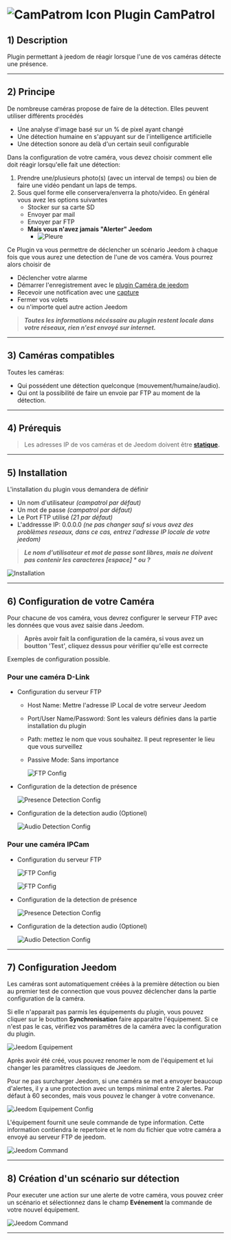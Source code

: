 # ![CamPatrom Icon](../images/camPatrol_icon-50.png) Plugin CamPatrol

## 1) Description

Plugin permettant à jeedom de réagir lorsque l'une de vos caméras détecte une présence.

---

## 2) Principe

De nombreuse caméras propose de faire de la détection. Elles peuvent utiliser différents procédés
* Une analyse d'image basé sur un % de pixel ayant changé
* Une détection humaine en s'appuyant sur de l'intelligence artificielle
* Une détection sonore au delà d'un certain seuil configurable

Dans la configuration de votre caméra, vous devez choisir comment elle doit réagir lorsqu'elle fait une détection:
1) Prendre une/plusieurs photo(s) (avec un interval de temps) ou bien de faire une vidéo pendant un laps de temps.
2) Sous quel forme elle conservera/enverra la photo/video. En général vous avez les options suivantes
    - Stocker sur sa carte SD
    - Envoyer par mail
    - Envoyer par FTP
    - **Mais vous n'avez jamais "Alerter" Jeedom** 
        - ![Pleure](../images/cry-32.png)

Ce Plugin va vous permettre de déclencher un scénario Jeedom à chaque fois que vous aurez une detection de l'une de vos caméra.
Vous pourrez alors choisir de
- Déclencher votre alarme
- Démarrer l'enregistrement avec le [plugin Caméra de jeedom](https://doc.jeedom.com/fr_FR/plugins/security/camera)
- Recevoir une notification avec une [capture](https://doc.jeedom.com/fr_FR/plugins/security/camera/?theme=dark#Enregistrement%20et%20envoi%20de%20capture)
- Fermer vos volets
- ou n'importe quel autre action Jeedom

> ___Toutes les informations nécéssaire au plugin restent locale dans votre réseaux, rien n'est envoyé sur internet.___

---

## 3) Caméras compatibles

Toutes les caméras:
- Qui possédent une détection quelconque (mouvement/humaine/audio).
- Qui ont la possibilité de faire un envoie par FTP au moment de la détection.

---

## 4) Prérequis

>  Les adresses IP de vos caméras et de Jeedom doivent être **[statique](https://le-routeur-wifi.com/adresse-ip-statique-routeur/).**

---

## 5) Installation

L'installation du plugin vous demandera de définir
 * Un nom d'utilisateur _(campatrol par défaut)_
 * Un mot de passe _(campatrol par défaut)_
 * Le Port FTP utilisé _(21 par défaut)_
 * L'addressse IP: 0.0.0.0 _(ne pas changer sauf si vous avez des problèmes reseaux, dans ce cas, entrez l'adresse IP locale de votre jeedom)_

> ___Le nom d'utilisateur et mot de passe sont libres, mais ne doivent pas contenir les caracteres [espace] * ou ?___

![Installation](../images/fr_install.png)

---

## 6) Configuration de votre Caméra

Pour chacune de vos caméra, vous devrez configurer le serveur FTP avec les données que vous avez saisie dans Jeedom.

> **Après avoir fait la configuration de la caméra, si vous avez un boutton 'Test', cliquez dessus pour vérifier qu'elle est correcte**

Exemples de configuration possible.

### **Pour une caméra D-Link** 
- Configuration du serveur FTP
  - Host Name: Mettre l'adresse IP Local de votre serveur Jeedom
  - Port/User Name/Password: Sont les valeurs définies dans la partie installation du plugin
  - Path: mettez le nom que vous souhaitez. Il peut representer le lieu que vous surveillez
  - Passive Mode: Sans importance
   
    ![FTP Config](../images/DLinkFTPConfig.png)
- Configuration de la detection de présence

  ![Presence Detection Config](../images/DLinkMotionDetectionConfig.png)
- Configuration de la detection audio (Optionel)
  
  ![Audio Detection Config](../images/DLinkSoundDetectionConfig.png)

### **Pour une caméra IPCam**
- Configuration du serveur FTP

  ![FTP Config](../images/fr_IPCamFTPEnable.png)
  
  ![FTP Config](../images/fr_IPCamFTPSettings.png)
- Configuration de la detection de présence
  
  ![Presence Detection Config](../images/fr_IPCamMotionDetection.png)
- Configuration de la detection audio (Optionel)
  
  ![Audio Detection Config](../images/fr_IPCamSoundDetection.png)

---

## 7) Configuration Jeedom

Les caméras sont automatiquement créées à la première détection ou bien au premier test de connection que vous pouvez déclencher dans la partie configuration de la caméra.

Si elle n'apparait pas parmis les équipements du plugin, vous pouvez cliquer sur le boutton **Synchronisation** faire apparaitre l'équipement. Si ce n'est pas le cas, vérifiez vos paramêtres de la caméra avec la configuration du plugin.

![Jeedom Equipement](../images/fr_JeedomEquipment.png)

Après avoir été créé, vous pouvez renomer le nom de l'équipement et lui changer les paramêtres classiques de Jeedom.

Pour ne pas surcharger Jeedom, si une caméra se met a envoyer beaucoup d'alertes, il y a une protection avec un temps minimal entre 2 alertes. Par défaut à 60 secondes, mais vous pouvez le changer à votre convenance.

![Jeedom Equipement Config](../images/fr_JeedomEquipmentConfig.png)

L'équipement fournit une seule commande de type information. Cette information contiendra le repertoire et le nom du fichier que votre caméra a envoyé au serveur FTP de jeedom.

![Jeedom Command](../images/fr_JeedomEquipmentCmd.png)

---

## 8) Création d'un scénario sur détection

Pour executer une action sur une alerte de votre caméra, vous pouvez créer un scénario et sélectionnez dans le champ **Evénement** la commande de votre nouvel équipement.

![Jeedom Command](../images/fr_ScenarioJeedom.png)

---